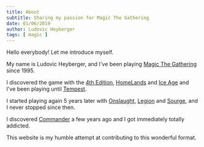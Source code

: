 ```yaml
---
title: About
subtitle: Sharing my passion for Magic The Gathering
date: 01/06/2019
author: Ludovic Heyberger
tags: [ magic ]
---
```


Hello everybody! Let me introduce myself.

My name is Ludovic Heyberger, and I've been playing [Magic The Gathering](https://magic.wizards.com) since 1995.

I discovered the game with the [4th Edition](https://magic.wizards.com/en/game-info/products/card-set-archive/fourth-edition), [HomeLands](https://magic.wizards.com/en/game-info/products/card-set-archive/homelands) and [Ice Age](https://magic.wizards.com/en/game-info/products/card-set-archive/ice-age) and I've been playing until [Tempest](https://magic.wizards.com/en/game-info/products/card-set-archive/tempest).

I started playing again 5 years later with [Onslaught](https://magic.wizards.com/en/game-info/products/card-set-archive/onslaught), [Legion](https://magic.wizards.com/en/game-info/products/card-set-archive/legions) and [Sourge](https://magic.wizards.com/en/game-info/products/card-set-archive/scourge), and I never stopped since then.

I discovered [Commander](http://www.mtgcommander.net) a few years ago and I got immediately totally addicted.

This website is my humble attempt at contributing to this wonderful format.